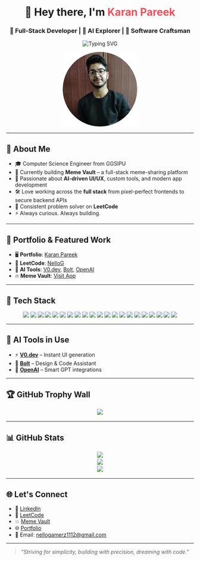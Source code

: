 <h1 align="center">👋 Hey there, I'm <span style="color:#f64f59;">Karan Pareek</span></h1>
<h3 align="center">🚀 Full-Stack Developer | 🧠 AI Explorer | 🎯 Software Craftsman</h3>

<p align="center">
  <img src="https://readme-typing-svg.demolab.com?font=Fira+Code&pause=1000&color=F76B8A&center=true&width=435&lines=I+build+impactful+full-stack+apps;Exploring+AI-powered+development;Let's+build+something+amazing!" alt="Typing SVG" />
</p>

<p align="center">
  <img src="https://github.com/NelloGamerz/NelloGamerz/blob/main/My%20image-modified.png" alt="Karan Pareek" width="200" />
</p>

---

## 🧠 About Me

- 🎓 Computer Science Engineer from GGSIPU  
- 💼 Currently building **Meme Vault** – a full-stack meme-sharing platform  
- 🧠 Passionate about **AI-driven UI/UX**, custom tools, and modern app development  
- 🛠️ Love working across the **full stack** from pixel-perfect frontends to secure backend APIs  
- 🎯 Consistent problem solver on **LeetCode**  
- ⚡ Always curious. Always building.

---

## 💼 Portfolio & Featured Work

- 🖥️ **Portfolio**: [Karan Pareek](https://personal-portfolio-seven-dusky.vercel.app/)  
- 🧠 **LeetCode**: [NelloG](https://leetcode.com/u/NelloG/)  
- 🤖 **AI Tools**: [V0.dev](https://v0.dev), [Bolt](https://boltai.com), [OpenAI](https://openai.com)  
- 🔥 **Meme Vault**: [Visit App](https://meme-vault-blond.vercel.app/)

---

## 🧰 Tech Stack

<p align="center">
  <!-- Core Languages -->
  <img src="https://img.shields.io/badge/Java-007396?style=for-the-badge&logo=java&logoColor=white"/>
  <img src="https://img.shields.io/badge/C%23-239120?style=for-the-badge&logo=c-sharp&logoColor=white"/>
  <img src="https://img.shields.io/badge/Python-3776AB?style=for-the-badge&logo=python&logoColor=white"/>
  <img src="https://img.shields.io/badge/Kotlin-7F52FF?style=for-the-badge&logo=kotlin&logoColor=white"/>
  <img src="https://img.shields.io/badge/TypeScript-3178C6?style=for-the-badge&logo=typescript&logoColor=white"/>
  <img src="https://img.shields.io/badge/SQL-003B57?style=for-the-badge&logo=postgresql&logoColor=white"/>

  <!-- Frontend & Styling -->
  <img src="https://img.shields.io/badge/React-20232a?style=for-the-badge&logo=react&logoColor=61DAFB"/>
  <img src="https://img.shields.io/badge/Angular-DD0031?style=for-the-badge&logo=angular&logoColor=white"/>
  <img src="https://img.shields.io/badge/Vite-646CFF?style=for-the-badge&logo=vite&logoColor=white"/>
  <img src="https://img.shields.io/badge/HTML5-E34F26?style=for-the-badge&logo=html5&logoColor=white"/>
  <img src="https://img.shields.io/badge/CSS3-1572B6?style=for-the-badge&logo=css3&logoColor=white"/>
  <img src="https://img.shields.io/badge/Tailwind-38B2AC?style=for-the-badge&logo=tailwindcss&logoColor=white"/>

  <!-- Backend & DevOps -->
  <img src="https://img.shields.io/badge/SpringBoot-6DB33F?style=for-the-badge&logo=springboot&logoColor=white"/>
  <img src="https://img.shields.io/badge/Postman-FF6C37?style=for-the-badge&logo=postman&logoColor=white"/>
  <img src="https://img.shields.io/badge/MongoDB-4EA94B?style=for-the-badge&logo=mongodb&logoColor=white"/>
  <img src="https://img.shields.io/badge/Redis-DC382D?style=for-the-badge&logo=redis&logoColor=white"/>
  <img src="https://img.shields.io/badge/Cloudinary-3448C5?style=for-the-badge&logo=cloudinary&logoColor=white"/>
  <img src="https://img.shields.io/badge/Firebase-FFCA28?style=for-the-badge&logo=firebase&logoColor=white"/>
  <img src="https://img.shields.io/badge/GCP-4285F4?style=for-the-badge&logo=googlecloud&logoColor=white"/>
  <img src="https://img.shields.io/badge/Docker-2496ED?style=for-the-badge&logo=docker&logoColor=white"/>
  <img src="https://img.shields.io/badge/Git-F05032?style=for-the-badge&logo=git&logoColor=white"/>
</p>

---

## 🧠 AI Tools in Use

- ⚡ **[V0.dev](https://v0.dev)** – Instant UI generation  
- 🤖 **[Bolt](https://boltai.com)** – Design & Code Assistant  
- 🧠 **[OpenAI](https://openai.com)** – Smart GPT integrations

---

## 🏆 GitHub Trophy Wall

<p align="center">
  <img src="https://github-profile-trophy.vercel.app/?username=karanpareek&theme=dracula&column=7" />
</p>

---

## 📊 GitHub Stats

<p align="center">
  <img src="https://github-readme-streak-stats.herokuapp.com?user=NelloGamerz&theme=tokyonight" />
  <br/>
  <img src="https://github-readme-stats.vercel.app/api?username=NelloGamerzk&show_icons=true&theme=radical" />
  <br/>
  <img src="https://github-readme-stats.vercel.app/api/top-langs/?username=NelloGamerzk&layout=compact&theme=tokyonight" />
</p>

---

## 🌐 Let's Connect

- 🔗 [LinkedIn](https://www.linkedin.com/in/karan-pareek-337067270)
- 🧠 [LeetCode](https://leetcode.com/u/NelloG/)
- 💥 [Meme Vault](https://meme-vault-blond.vercel.app/)
- 🌐 [Portfolio](https://personal-portfolio-seven-dusky.vercel.app/)
- 📧 Email: nellogamerz1112@gmail.com

---

> _"Striving for simplicity, building with precision, dreaming with code."_
